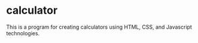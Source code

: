 # calculator
 This is a program for creating calculators using HTML, CSS, and Javascript technologies.
